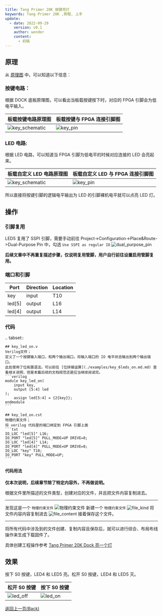 ```yaml
---
title: Tang Primer 20K 按键亮灯
keywords: Tang Primer 20K ,例程, 上手
update:
  - date: 2022-09-29
    version: v0.1
    author: wonder
    content:
      - 初稿
---
```


## 原理

从 [原理图](https://dl.sipeed.com/shareURL/TANG/Primer_20K/02_Schematic) 中，可以知道以下信息：

### 按键电路：

根据 DOCK 底板原理图，可以看出当板载按键按下时，对应的 FPGA 引脚会为低电平输入。

| 板载按键电路原理图 | 板载按键与 FPGA 连接引脚图 |
|---|---|
| ![key_schematic](./assets/key_led_on/key_schematic.png)| ![key_pin](./assets/key_led_on/key_pin.png) |

### LED 电路:

根据 LED 电路，可以知道当 FPGA 引脚为低电平的时候对应连接的 LED 会亮起来。

| 板载自定义 LED 电路原理图 | 板载自定义 LED 与 FPGA 连接引脚图 |
|---|---|
| ![key_schematic](./assets/key_led_on/led_schematic.png)| ![key_pin](./assets/key_led_on/led_pin.png) |

所以直接将按键引脚的逻辑电平输出为 LED 的引脚裸机电平就可以点亮 LED 灯。

## 操作

### 引脚复用

LED5 复用了 SSPI 引脚，需要手动前往 Project->Configuration->Place&Route->Dual-Purpose Pin 中，勾选 `Use SSPI as regular IO`
![dual_purpose_pin](./assets/key_led_on/dual_purpose_pin.png)

**后续文章中不再重复描述步骤，仅说明复用管脚，用户自行前往设置启用管脚复用。**

### 端口和引脚

| Port | Direction | Location |
| --- | --- | --- |
| key | input | T10 |
| led[5] | output | L16 |
| led[4] | output | L14 |

### 代码

.. tabset::

    ## key_led_on.v
    Verilog文件；
    定义了一个按键输入端口，和两个输出端口。将输入端口的 IO 电平状态输出到两个输出端口。 
    此处使用了位拓展语法。可以前往 [位拼接运算](./examples/key_6leds_on.md.md) 查看相关说明，但是本篇后续的文档规范还是应当继续阅读完。
    ```verilog
    module key_led_on(
        input key,
        output [5:4] led
    );
        assign led[5:4] = {2{key}};
    endmodule
    ```

    ## key_led_on.cst
    物理约束文件；
    将 verilog 代码里的端口绑定到 FPGA 引脚上面
    ```txt
    IO_LOC "led[5]" L16;
    IO_PORT "led[5]" PULL_MODE=UP DRIVE=8;
    IO_LOC "led[4]" L14;
    IO_PORT "led[4]" PULL_MODE=UP DRIVE=8;
    IO_LOC "key" T10;
    IO_PORT "key" PULL_MODE=UP;
    ```

#### 代码用法

**仅本次说明，后续章节除了特定内容外，不再做说明。**

根据文件里所描述的文件类型，创建对应的文件，并且把文件内容复制进去。

---

发现这是一个 `物理约束文件`
![物理约束文件](./assets/key_led_on/cst_file.png)
新建一个 `物理约束文件`
![file_kind](./assets/key_led_on/file_kind.png)
将文件内容内容复制进去
![file_content](./assets/key_led_on/file_content.png)
接着保存这个文件。

---

将所有代码中涉及到的文件创建、复制内容且保存后，就可以进行综合、布局布线操作来生成下载固件了。

具体创建工程操作参考 [Tang Primer 20K Dock 亮一个灯](./assign_led.md)

## 效果

按下 S0 按键，LED4 和 LED5 亮。松开 S0 按键，LED4 和 LED5 灭。

|松开 S0 按键|按下 S0 按键|
|---|---|
|<img src="./assets/key_led_on/led_off.png" alt="led_off">|<img src="./assets/key_led_on/led_on.png" alt="led_on">|

<p id="back">
    <a href="#" onClick="javascript :history.back(-1);">返回上一页(Back)</a>
</p>